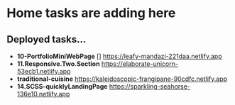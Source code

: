 # Home tasks are adding here
## Deployed tasks...

* **10-PortfolioMiniWebPage** [] https://leafy-mandazi-221daa.netlify.app
* **11.Responsive.Two.Section** https://elaborate-unicorn-53ecb1.netlify.app
* **traditional-cuisine** https://kaleidoscopic-frangipane-90cdfc.netlify.app
* **14.SCSS-quicklyLandingPage** https://sparkling-seahorse-136e10.netlify.app